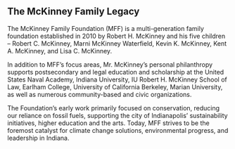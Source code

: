 ## The McKinney Family Legacy

The McKinney Family Foundation (MFF) is a multi-generation family foundation established in 2010 by Robert H. McKinney and his five children – Robert C. McKinney, Marni McKinney Waterfield, Kevin K. McKinney, Kent A. McKinney, and Lisa C. McKinney.

In addition to MFF’s focus areas, Mr. McKinney’s personal philanthropy supports postsecondary and legal education and scholarship at the United States Naval Academy, Indiana University, IU Robert H. McKinney School of Law, Earlham College, University of California Berkeley, Marian University, as well as numerous community-based and civic organizations.

The Foundation’s early work primarily focused on conservation, reducing our reliance on fossil fuels, supporting the city of Indianapolis’ sustainability initiatives, higher education and the arts. Today, MFF strives to be the foremost catalyst for climate change solutions, environmental progress, and leadership in Indiana.